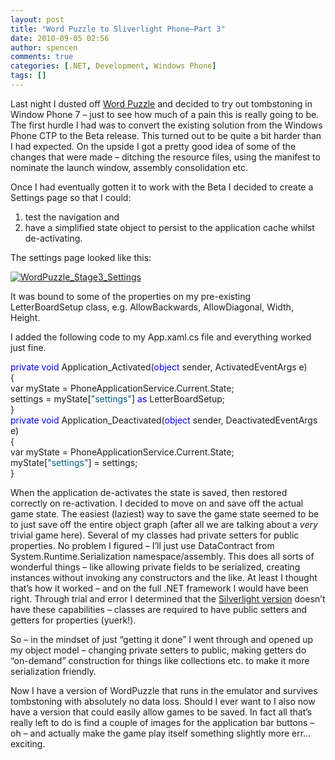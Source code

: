 ```yaml
---
layout: post
title: "Word Puzzle to Sliverlight Phone–Part 3"
date: 2010-09-05 02:56
author: spencen
comments: true
categories: [.NET, Development, Windows Phone]
tags: []
---
```



Last night I dusted off [Word Puzzle](http://blog.spencen.com/2010/04/26/word-puzzle-to-silverlight-phone-ndash-part-2.aspx) and decided to try out tombstoning in Window Phone 7 – just to see how much of a pain this is really going to be. The first hurdle I had was to convert the existing solution from the Windows Phone CTP to the Beta release. This turned out to be quite a bit harder than I had expected. On the upside I got a pretty good idea of some of the changes that were made – ditching the resource files, using the manifest to nominate the launch window, assembly consolidation etc.
  

Once I had eventually gotten it to work with the Beta I decided to create a Settings page so that I could:      
1) test the navigation and       
2) have a simplified state object to persist to the application cache whilst de-activating.
  

The settings page looked like this:
  

<a href="/images/WordPuzzle_Stage3_Settings_2.png">![WordPuzzle_Stage3_Settings](/images/WordPuzzle_Stage3_Settings_thumb.png "WordPuzzle_Stage3_Settings")</a>
  

It was bound to some of the properties on my pre-existing LetterBoardSetup class, e.g. AllowBackwards, AllowDiagonal, Width, Height.
  

I added the following code to my App.xaml.cs file and everything worked just fine.
  <div id="codeSnippetWrapper">   

<span style="color: #0000ff">private</span> <span style="color: #0000ff">void</span> Application_Activated(<span style="color: #0000ff">object</span> sender, ActivatedEventArgs e)  
    {  
        var myState = PhoneApplicationService.Current.State;  
        settings = myState[<span style="color: #006080">&quot;settings&quot;</span>] <span style="color: #0000ff">as</span> LetterBoardSetup;  
    }  
    <span style="color: #0000ff">private</span> <span style="color: #0000ff">void</span> Application_Deactivated(<span style="color: #0000ff">object</span> sender, DeactivatedEventArgs e)  
    {  
        var myState = PhoneApplicationService.Current.State;  
        myState[<span style="color: #006080">&quot;settings&quot;</span>] = settings;  
    }

  
</div>


When the application de-activates the state is saved, then restored correctly on re-activation. I decided to move on and save off the actual game state. The easiest (laziest) way to save the game state seemed to be to just save off the entire object graph (after all we are talking about a *very* trivial game here). Several of my classes had private setters for public properties. No problem I figured – I’ll just use DataContract from System.Runtime.Serialization namespace/assembly. This does all sorts of wonderful things – like allowing private fields to be serialized, creating instances without invoking any constructors and the like. At least I thought that’s how it worked – and on the full .NET framework I would have been right. Through trial and error I determined that the [Silverlight version](http://msdn.microsoft.com/en-us/library/system.runtime.serialization.datacontractserializer(v=VS.95).aspx#1) doesn’t have these capabilities – classes are required to have public setters and getters for properties (yuerk!).



So – in the mindset of just “getting it done” I went through and opened up my object model – changing private setters to public, making getters do “on-demand” construction for things like collections etc. to make it more serialization friendly.



Now I have a version of WordPuzzle that runs in the emulator and survives tombstoning with absolutely no data loss. Should I ever want to I also now have a version that could easily allow games to be saved. In fact all that’s really left to do is find a couple of images for the application bar buttons – oh – and actually make the game play itself something slightly more err… exciting.


